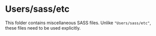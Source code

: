 # Users/sass/etc

This folder contains miscellaneous SASS files. Unlike `"Users/sass/etc"`, these files
need to be used explicitly.
